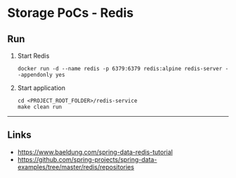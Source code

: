 
# Storage PoCs - Redis

## Run

1. Start Redis
	```
	docker run -d --name redis -p 6379:6379 redis:alpine redis-server --appendonly yes
	```

2. Start application
	```
	cd <PROJECT_ROOT_FOLDER>/redis-service
	make clean run
	```

---

## Links

* https://www.baeldung.com/spring-data-redis-tutorial
* https://github.com/spring-projects/spring-data-examples/tree/master/redis/repositories
